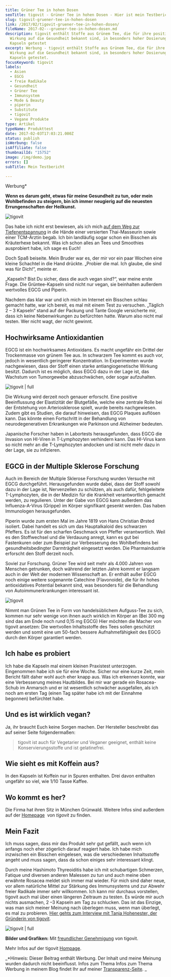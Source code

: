 ```yaml
---
title: Grüner Tee in hohen Dosen
seoTitle: tigovit - Grüner Tee in hohen Dosen - Hier ist mein Testbericht
slug: tigovit-gruener-tee-in-hohen-dosen
link: /2017/02/tigovit-gruener-tee-in-hohen-dosen/
fileName: 2017-02---gruener-tee-in-hohen-dosen.md
description: tigovit enthält Stoffe aus Grünem Tee, die für ihre positive
  Wirkung auf die Gesundheit bekannt sind, in besonders hoher Dosierung. Ich die
  Kapseln getestet
excerpt: Werbung - tigovit enthält Stoffe aus Grünem Tee, die für ihre positive
  Wirkung auf die Gesundheit bekannt sind, in besonders hoher Dosierung. Ich die
  Kapseln getestet.
focusKeyword: tigovit
labels:
  - Asien
  - EGCG
  - freie Radikale
  - Gesundheit
  - Grüner Tee
  - Immunsystem
  - Mode & Beauty
  - piperin
  - Substitute
  - tigovit
  - Vegane Produkte
type: Artikel
typeName: Produkttest
date: 2017-02-03T17:03:21.000Z
status: publish
isWerbung: false
isAffiliate: false
thumbnailId: "15752"
image: /img/demo.jpg
errors: []
subTitle: Mein Testbericht
  
---
```


Werbung\*

**Wenn es darum geht, etwas für meine Gesundheit zu tun, oder mein Wohlbefinden
zu steigern, bin ich immer neugierig auf die neuesten Errungenschaften der
Heilkunst.**

![tigovit](http://cardamonchai.com/wp-content/uploads/2017/02/tigovit-640x668.jpg)

Das habe ich nicht erst bewiesen, als ich mich
[auf dem Weg zur Tiefenentspannung](/2014/11/auf-dem-weg-zur-tiefenentspannung/)
in die Hände einer versierten Thai-Masseurin sowie einer TCM-Ärztin begab. Ich
bin landläufig sogar schon ein Bisschen als Kräuterhexe bekannt. Was ich schon
alles an Tees und Smoothies ausprobiert habe, ich sage es Euch!

Doch Spaß beiseite. Mein Bruder war es, der mir vor ein paar Wochen eine kleine
Schachtel in die Hand drückte. „Probier die mal. Ich glaube, die sind was für
Dich!“, meinte er.

„Kapseln? Bist Du sicher, dass die auch vegan sind?“, war meine erste Frage. Die
Grüntee-Kapseln sind nicht nur vegan, sie beinhalten außerdem wertvolles EGCG
und Piperin.

Nachdem das klar war und ich mich im Internet ein Bisschen schlau gemacht hatte,
war ich bereit, es mal mit einem Test zu versuchen. „Täglich 2 – 3 Kapseln“
stand auf der Packung und Tante Google versicherte mir, dass ich keine
Nebenwirkungen zu befürchten hatte. Warum also nicht mal testen. Wer nicht wagt,
der nicht gewinnt.

## Hochwirksame Antioxidantien

EGCG ist ein hochwirksames Antioxidans. Es macht ungefähr ein Drittel der
Trockenmasse von grünem Tee aus. In schwarzem Tee kommt es auch vor, jedoch in
wesentlich geringerer Konzentration. In Experimenten wurde nachgewiesen, dass
der Stoff einen starke antiangiogenetische Wirkung besitzt. Dadurch ist es
möglich, dass EGCG dazu in der Lage ist, das Wachstum von Tumorgewebe
abzuschwächen, oder sogar aufzuhalten.

![tigovit | full](http://cardamonchai.com/wp-content/uploads/2017/02/tigofit3.png)

Die Wirkung wird derzeit noch genauer erforscht. Eine positive Beeinflussung der
Elastizität der Blutgefäße, welche eine zentrale Rolle bei der Entstehung von
Arteriosklerose spielt, wurde bereits nachgewiesen. Zudem gibt es Studien, die
darauf hinweisen, das EGCG Plaques auflösen kann. Das könnte einen Fortschritt
in der Behandlung von neurodegenerativen Erkrankungen wie Parkinson und
Alzheimer bedeuten.

Japanische Forscher haben in Labortests herausgefunden, dass EGCG die Invasion
von HI-Viren in T-Lymphozyten verhindern kann. Das HI-Virus kann so nicht mehr
an die T-Lymphozyten andocken und ist nicht mehr dazu in der Lage, sie zu
infizieren.

## EGCG in der Multiple Sklerose Forschung

Auch im Bereich der Multiple Sklerose Forschung wurden Versuche mit EGCG
durchgeführt. Herausgefunden wurde dabei, dass der Stoff sowohl dazu in der Lage
ist, Nervenzellen zu schützen, als auch dafür, fehlgeleitete T-Lymphozyten, die
in der Medizin für die Krankheit verantwortlich gemacht werden, zu regulieren.
Unter der Gabe von EGCG kann außerdem das Influenza-A-Virus (Grippe) im Körper
signifikant gesenkt werden. Das haben Immunologen herausgefunden.

Piperin wurde zum ersten Mal im Jahre 1819 von Hans Christian Ørsted isoliert.
Dabei handelt es sich um das Hauptalkaloid des schwarzen Pfeffers. Es ist für
den scharfen Geschmack von Pfeffer verantwortlich. Weil es den Stoffwechsel und
die Verdauung anregt, kann es gut bei Fastenkuren oder zum Beispiel zur
Verbesserung des Wohlbefindens bei gesundheitsbedingter Darmträgheit eingesetzt
werden. Die Pharmaindustrie erforscht den Stoff derzeit noch.

Soviel zur Forschung. Grüner Tee wird seit mehr als 4.000 Jahren von Menschen
getrunken, doch während der letzten Jahre kommt er langsam auch in der Welt der
modernen Wissenschaft an. Er enthält außer EGCG noch einige weitere sogenannte
Catechine (Flavonoide), die für ihr hohes antioxidatives Potential bekannt sind,
was besonders für die Behandlung von Autoimmunerkrankungen interessant ist.

![tigovit](http://cardamonchai.com/wp-content/uploads/2017/02/tigofit.png)

Nimmt man Grünen Tee in Form von handelsüblichem Aufguss-Tee zu sich, kommen nur
sehr wenige von ihnen auch wirklich im Körper an (Bei 300 mg sind das am Ende
noch rund 0,15 mg EGCG) Hier möchten die Macher von tigovit ansetzen: Die
wertvollen Inhaltsstoffe des Tees sollen geschützt werden und somit eine um
50-fach bessere Aufnahmefähigkeit des EGCG durch den Körper garantiert werden.

## Ich habe es probiert

Ich habe die Kapseln mal einem kleinen Praxistest unterzogen. Eingenommen habe
ich sie für eine Woche. Sicher nur eine kurze Zeit, mein Bericht fällt daher
wohl auch eher knapp aus. Was ich erkennen konnte, war eine Verbesserung meines
Hautbildes. Bei mir war gerade ein Rosacea-Schub im Anmarsch und er ist
wesentlich schwächer ausgefallen, als ich noch am ersten Tag (einen Tag später
habe ich mit der Einnahme begonnen) befürchtet habe.

## Und es ist wirklich vegan?

Ja, ihr braucht Euch keine Sorgen machen. Der Hersteller beschreibt das auf
seiner Seite folgendermaßen:

> tigovit ist auch für Vegetarier und Veganer geeignet, enthält keine
> Konservierungsstoffe und ist gelatinefrei.

## Wie sieht es mit Koffein aus?

In den Kapseln ist Koffein nur in Spuren enthalten. Drei davon enthalten
ungefähr so viel, wie 1/10 Tasse Kaffee.

## Wo kommt es her?

Die Firma hat ihren Sitz in München Grünwald. Weitere Infos sind außerdem auf
der [Homepage](https://tigofit.com)  von _tigovit_ zu finden.

## Mein Fazit

Ich muss sagen, dass mir das Produkt sehr gut gefällt, auch wenn ich anfangs
noch eher zögerlich darauf reagiert habe. Ich habe mich inzwischen ein Bisschen
eingelesen, was die verschiedenen Inhaltsstoffe angeht und muss sagen, dass da
schon einiges sehr interessant klingt.

Durch meine Hashimoto Thyreoiditis habe ich mit schubartigen Schmerzen, Fatique
und diversen anderen Malessen zu tun und auch meine oben erwähnte Rosacea meldet
sich immer mal wieder. Für mich sind daher neue, vor allem natürliche Mittel zur
Stärkung des Immunsystems und zur Abwehr freier Radikale immer sehr willkommen.
Ich kann mir durchaus vorstellen, tigovit auch mal über einen längeren Zeitraum
zu testen. Es würde mir auch nichts ausmachen, 2 –3 Kapseln am Tag zu schlucken.
Das ist das Einzige, was man sich meiner Meinung nach überlegen muss, wenn man
überlegt, es mal zu probieren.
[Hier gehts zum Interview mit Tanja Hohenester, der Gründerin von tigovit](/2017/03/tigovit-interview/).

![tigovit | full](http://cardamonchai.com/wp-content/uploads/2017/02/tigofit2.png)

**Bilder und Grafiken:** Mit [freundlicher Genehmigung](https://tigovit.com) von
tigovit.

Mehr Infos auf der tigovit [Hompage](https://tigovit.com).

_\*Hinweis: Dieser Beitrag enthält Werbung. Der Inhalt und meine Meinung wurden
dadurch nicht beeinflusst. Infos zum Thema Infos zum Thema Werbung in meinem
Blog findet Ihr auf meiner [Transparenz-Seite](/werbung/). _

  